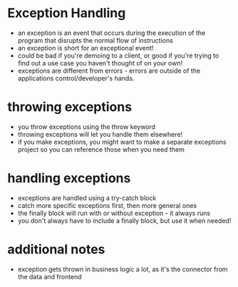 # Exception Handling
- an exception is an event that occurs during the execution of the program that disrupts the normal flow of instructions
- an exception is short for an exceptional event!
- could be bad if you're demoing to a client, or good if you're trying to find out a use case you haven't thought of on your own!
- exceptions are different from errors - errors are outside of the applications control/developer's hands.

# throwing exceptions
- you throw exceptions using the throw keyword
- throwing exceptions will let you handle them elsewhere!
- if you make exceptions, you might want to make a separate exceptions project so you can reference those when you need them

# handling exceptions
- exceptions are handled using a try-catch block
- catch more specific exceptions first, then more general ones
- the finally block will run with or without exception - it always runs
- you don't always have to include a finally block, but use it when needed!

# additional notes
- exception gets thrown in business logic a lot, as it's the connector from the data and frontend